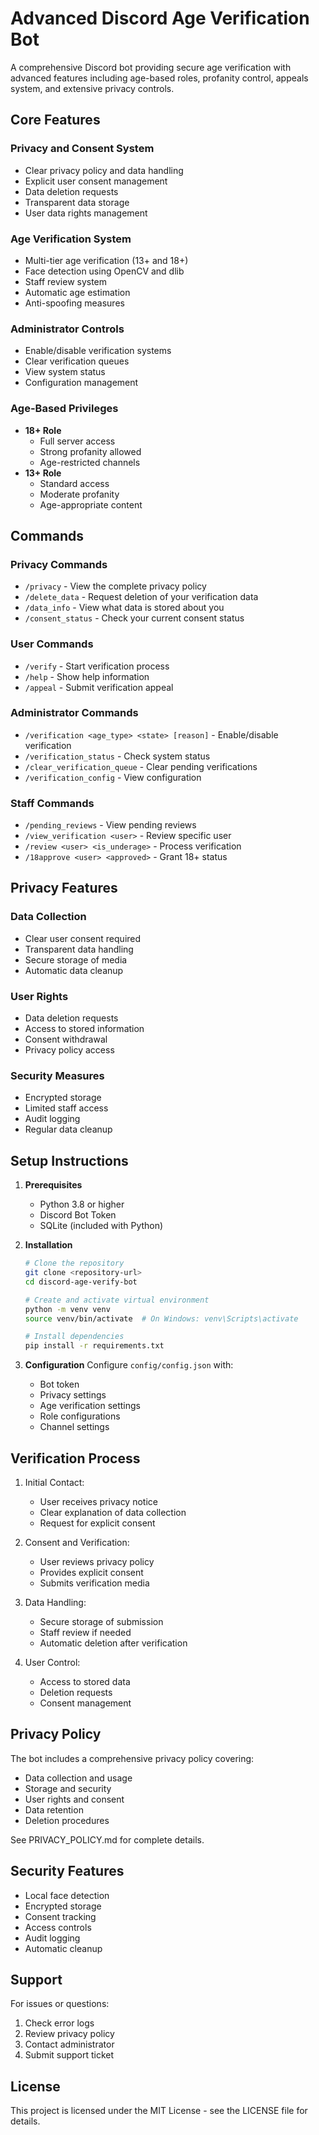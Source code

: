 # Advanced Discord Age Verification Bot

A comprehensive Discord bot providing secure age verification with advanced features including age-based roles, profanity control, appeals system, and extensive privacy controls.

## Core Features

### Privacy and Consent System
- Clear privacy policy and data handling
- Explicit user consent management
- Data deletion requests
- Transparent data storage
- User data rights management

### Age Verification System
- Multi-tier age verification (13+ and 18+)
- Face detection using OpenCV and dlib
- Staff review system
- Automatic age estimation
- Anti-spoofing measures

### Administrator Controls
- Enable/disable verification systems
- Clear verification queues
- View system status
- Configuration management

### Age-Based Privileges
- **18+ Role**
  - Full server access
  - Strong profanity allowed
  - Age-restricted channels
- **13+ Role**
  - Standard access
  - Moderate profanity
  - Age-appropriate content

## Commands

### Privacy Commands
- `/privacy` - View the complete privacy policy
- `/delete_data` - Request deletion of your verification data
- `/data_info` - View what data is stored about you
- `/consent_status` - Check your current consent status

### User Commands
- `/verify` - Start verification process
- `/help` - Show help information
- `/appeal` - Submit verification appeal

### Administrator Commands
- `/verification <age_type> <state> [reason]` - Enable/disable verification
- `/verification_status` - Check system status
- `/clear_verification_queue` - Clear pending verifications
- `/verification_config` - View configuration

### Staff Commands
- `/pending_reviews` - View pending reviews
- `/view_verification <user>` - Review specific user
- `/review <user> <is_underage>` - Process verification
- `/18approve <user> <approved>` - Grant 18+ status

## Privacy Features

### Data Collection
- Clear user consent required
- Transparent data handling
- Secure storage of media
- Automatic data cleanup

### User Rights
- Data deletion requests
- Access to stored information
- Consent withdrawal
- Privacy policy access

### Security Measures
- Encrypted storage
- Limited staff access
- Audit logging
- Regular data cleanup

## Setup Instructions

1. **Prerequisites**
   - Python 3.8 or higher
   - Discord Bot Token
   - SQLite (included with Python)

2. **Installation**
   ```bash
   # Clone the repository
   git clone <repository-url>
   cd discord-age-verify-bot

   # Create and activate virtual environment
   python -m venv venv
   source venv/bin/activate  # On Windows: venv\Scripts\activate

   # Install dependencies
   pip install -r requirements.txt
   ```

3. **Configuration**
   Configure `config/config.json` with:
   - Bot token
   - Privacy settings
   - Age verification settings
   - Role configurations
   - Channel settings

## Verification Process

1. Initial Contact:
   - User receives privacy notice
   - Clear explanation of data collection
   - Request for explicit consent

2. Consent and Verification:
   - User reviews privacy policy
   - Provides explicit consent
   - Submits verification media

3. Data Handling:
   - Secure storage of submission
   - Staff review if needed
   - Automatic deletion after verification

4. User Control:
   - Access to stored data
   - Deletion requests
   - Consent management

## Privacy Policy

The bot includes a comprehensive privacy policy covering:
- Data collection and usage
- Storage and security
- User rights and consent
- Data retention
- Deletion procedures

See PRIVACY_POLICY.md for complete details.

## Security Features

- Local face detection
- Encrypted storage
- Consent tracking
- Access controls
- Audit logging
- Automatic cleanup

## Support

For issues or questions:
1. Check error logs
2. Review privacy policy
3. Contact administrator
4. Submit support ticket

## License

This project is licensed under the MIT License - see the LICENSE file for details.
